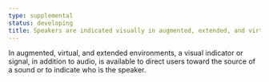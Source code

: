 ```yaml
---
type: supplemental
status: developing
title: Speakers are indicated visually in augmented, extended, and virtual realities
---
```


In augmented, virtual, and extended environments, a visual indicator or signal, in addition to audio, is available to direct users toward the source of a sound or to indicate who is the speaker.